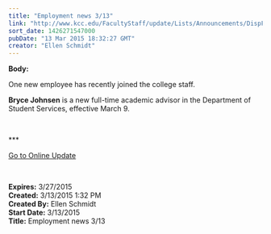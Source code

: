 ```yaml
---
title: "Employment news 3/13"
link: "http://www.kcc.edu/FacultyStaff/update/Lists/Announcements/DispForm.aspx?ID=1855"
sort_date: 1426271547000
pubDate: "13 Mar 2015 18:32:27 GMT"
creator: "Ellen Schmidt"
---
```


<div><b>Body:</b> <div class="ExternalClass9C4F6E9D6F5A4EEBBEB59872CC0B4D3F"><p>One new employee has recently joined the college staff.</p>
<p><strong>Bryce Johnsen</strong> is a new full-time academic advisor in the Department of Student Services, effective March 9.</p>
<p> </p>
<p>***</p>
<p><a href="/update">Go to Online Update</a></p>
<p> </p></div></div>
<div><b>Expires:</b> 3/27/2015</div>
<div><b>Created:</b> 3/13/2015 1:32 PM</div>
<div><b>Created By:</b> Ellen Schmidt</div>
<div><b>Start Date:</b> 3/13/2015</div>
<div><b>Title:</b> Employment news 3/13</div>
